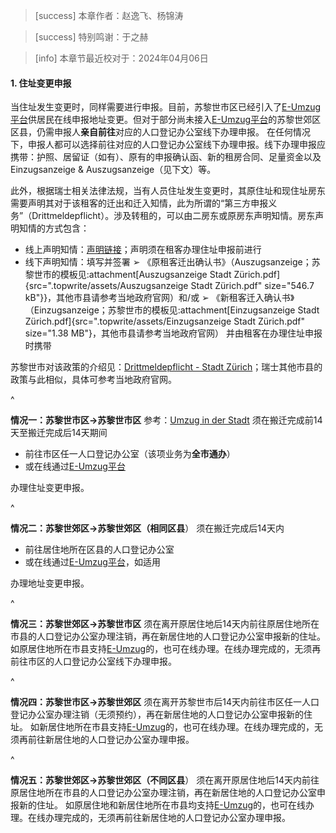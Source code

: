 > [success] 本章作者：赵逸飞、杨锦涛

> [success] 特别鸣谢：于之赫

> [info] 本章节最近校对于：2024年04月06日

#### **1. 住址变更申报**

当住址发生变更时，同样需要进行申报。目前，苏黎世市区已经引入了[E-Umzug平台](https://www.eumzug.swiss/eumzugngx/global)供居民在线申报地址变更。但对于部分尚未接入[E-Umzug平台](https://www.eumzug.swiss/eumzugngx/global)的苏黎世郊区区县，仍需申报人**亲自前往**对应的人口登记办公室线下办理申报。
在任何情况下，申报人都可以选择前往对应的人口登记办公室线下办理申报。线下办理申报应携带：护照、居留证（如有）、原有的申报确认函、新的租房合同、足量资金以及Einzugsanzeige & Auszugsanzeige（见下文）等。

此外，根据瑞士相关法律法规，当有人员住址发生变更时，其原住址和现住址房东需要声明其对于该租客的迁出和迁入知情，此为所谓的“第三方申报义务”（Drittmeldepflicht）。涉及转租的，可以由二房东或原房东声明知情。房东声明知情的方式包含：
- 线上声明知情：[声明链接](https://www.drittmeldung.ch/ui/#/home)；声明须在租客办理住址申报前进行
- 线下声明知情：填写并签署
  ➢ 《原租客迁出确认书》（Auszugsanzeige；苏黎世市的模板见:attachment[Auszugsanzeige Stadt Zürich.pdf]{src=".topwrite/assets/Auszugsanzeige Stadt Zürich.pdf" size="546.7 kB"}}，其他市县请参考当地政府官网）和/或
  ➢ 《新租客迁入确认书》（Einzugsanzeige；苏黎世市的模板见:attachment[Einzugsanzeige Stadt Zürich.pdf]{src=".topwrite/assets/Einzugsanzeige Stadt Zürich.pdf" size="1.38 MB"}，其他市县请参考当地政府官网）
并由租客在办理住址申报时携带

苏黎世市对该政策的介绍见：[Drittmeldepflicht - Stadt Zürich](<https://www.stadt-zuerich.ch/prd/de/index/bevoelkerungsamt/umziehenmelden/drittmeldepflicht.html>)；瑞士其他市县的政策与此相似，具体可参考当地政府官网。

^

**情况一：苏黎世市区→苏黎世市区**
参考：[Umzug in der Stadt](https://www.eumzug.swiss/eumzugngx/global)
须在搬迁完成前14天至搬迁完成后14天期间

* 前往市区任一人口登记办公室（该项业务为**全市通办**）
* 或在线通过[E-Umzug平台](https://www.stadt-zuerich.ch/prd/de/index/bevoelkerungsamt/onlineschalter/eumzug.html)

办理住址变更申报。

^

**情况二：苏黎世郊区→苏黎世郊区（相同区县**）
须在搬迁完成后14天内

* 前往居住地所在区县的人口登记办公室
* 或在线通过[E-Umzug平台](https://www.eumzug.swiss/eumzugngx/global)，如适用

办理地址变更申报。

^

**情况三：苏黎世郊区→苏黎世市区**
须在离开原居住地后14天内前往原居住地所在市县的人口登记办公室办理注销，再在新居住地的人口登记办公室申报新的住址。
如原居住地所在市县支持[E-Umzug](https://www.eumzug.swiss/eumzugngx/global)的，也可在线办理。在线办理完成的，无须再前往市区的人口登记办公室线下办理申报。

^

**情况四：苏黎世市区→苏黎世郊区**
须在离开苏黎世市后14天内前往市区任一人口登记办公室办理注销（无须预约），再在新居住地的人口登记办公室申报新的住址。
如新居住地所在市县支持[E-Umzug](https://www.eumzug.swiss/eumzugngx/global)的，也可在线办理。在线办理完成的，无须再前往新居住地的人口登记办公室办理申报。

^

**情况五：苏黎世郊区→苏黎世郊区（不同区县**）
须在离开原居住地后14天内前往原居住地所在市县的人口登记办公室办理注销，再在新居住地的人口登记办公室申报新的住址。
如原居住地和新居住地所在市县均支持[E-Umzug](https://www.eumzug.swiss/eumzugngx/global)的，也可在线办理。在线办理完成的，无须再前往新居住地的人口登记办公室办理申报。